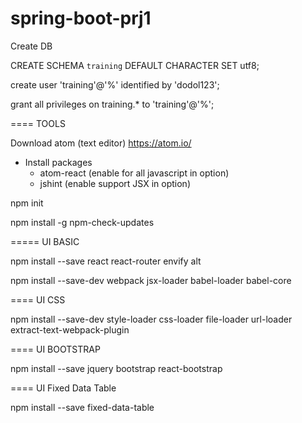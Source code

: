 # spring-boot-prj1


Create DB


CREATE SCHEMA `training` DEFAULT CHARACTER SET utf8;

create user 'training'@'%' identified by 'dodol123';

grant all privileges on training.* to 'training'@'%';


====
TOOLS

Download atom (text editor) https://atom.io/
  - Install packages
    - atom-react (enable for all javascript in option)
    - jshint (enable support JSX in option)

npm init

npm install -g npm-check-updates


=====
UI BASIC

npm install --save react react-router envify alt

npm install --save-dev webpack jsx-loader babel-loader babel-core



====
UI CSS

npm install --save-dev style-loader css-loader file-loader url-loader extract-text-webpack-plugin



====
UI BOOTSTRAP

npm install --save jquery bootstrap react-bootstrap


====
UI Fixed Data Table

npm install --save fixed-data-table



